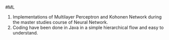 #ML

1. Implementations of Multilayer Perceptron and Kohonen Network during the master studies course of Neural Network. 
2. Coding have been done in Java in a simple hierarchical flow and easy to understand. 
